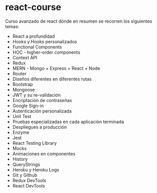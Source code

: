 # react-course

Curso avanzado de react dónde en resumen se recorren los siguientes temas:

- React a profundidad
- Hooks y Hooks personalizados
- Functional Components
- HOC - higher-order components
- Context API
- Redux
- MERN - Mongo + Express + React + Node
- Router
- Diseños diferentes en diferentes rutas
- Bootstrap
- Mongoose
- JWT y su re-validación
- Encriptación de contraseñas
- Google Sign-in
- Autenticación personalizada
- Unit Test
- Pruebas especializadas en cada aplicación terminada
- Despliegues a producción
- Enzyme
- Jest
- React Testing Library
- Mocks
- Animaciones en componentes
- History
- QueryStrings
- Heroku y Heroku Logs
- Git y Github
- Redux DevTools
- React DevTools